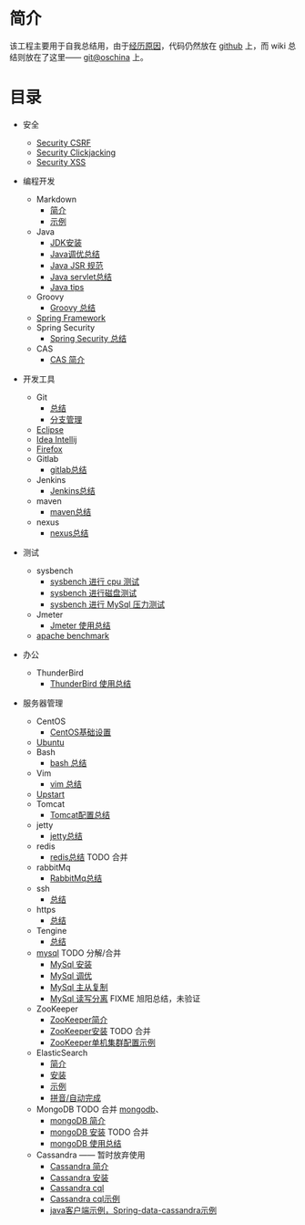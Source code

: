 # 简介
该工程主要用于自我总结用，由于[经历原因](introduction)，代码仍然放在 [github](https://github.com/btpka3/btpka3.github.com) 上，而 wiki 总结则放在了这里—— [git@oschina](http://git.oschina.net/btpka3/btpka3/wikis/home) 上。

# 目录
* 安全
    * [Security CSRF](security-csrf)
    * [Security Clickjacking](security-clickjacking)
    * [Security XSS](security-xss)
* 编程开发
    * Markdown
        * [简介](md-intro)
        * [示例](md-demo)
    * Java
        * [JDK安装](java-jdk-install)
        * [Java调优总结](java-tuning)
        * [Java JSR 规范](java-jsr)
        * [Java servlet总结](java-servlet)
        * [Java tips](java-tips)
    * Groovy
        * [Groovy 总结](groovy)
    * [Spring Framework](spring-framework)
    * Spring Security
        * [Spring Security 总结](spring-security)
    * CAS
        * [CAS 简介](cas-intro)


* 开发工具
    * Git
        * [总结](git-summary)
        * [分支管理](git-branch)
    * [Eclipse](eclipse)
    * [Idea Intellij](idea-intellij)
    * [Firefox](firefox)
    * Gitlab
        * [gitlab总结](gitlab-summary)
    * Jenkins
        * [Jenkins总结](jenkins-summary)
    * maven
        * [maven总结](mvn-summary)
    * nexus
        * [nexus总结](nexus-summary)

* 测试
    * sysbench
        * [sysbench 进行 cpu 测试](sysbench-cpu)
        * [sysbench 进行磁盘测试](sysbench-fileio)
        * [sysbench 进行 MySql 压力测试](sysbench-mysql)
    * Jmeter
        * [Jmeter 使用总结](jmeter-summary)
    * [apache benchmark](ab) 

* 办公
    * ThunderBird
        * [ThunderBird 使用总结](thunderbird-summary)

* 服务器管理
    * CentOS
        * [CentOS基础设置](centos-base-setup)
    * [Ubuntu](ubuntu)
    * Bash
        * [bash 总结](bash-summary)
    * Vim
        * [vim 总结](vim-summary)
    * [Upstart](upstart)
    * Tomcat
        * [Tomcat配置总结](tomcat-summary)
    * jetty
        * [jetty总结](jetty-summary)
    * redis
        * [redis总结](redis-summary)  TODO 合并
    * rabbitMq
        * [RabbitMq总结](rabbitmq-summary)
    * ssh
        * [总结](ssh-summary)
    * https
        * [总结](https-summary)
    * Tengine
        * [总结](tengine-summary)
    * [mysql](MySql) TODO 分解/合并
        * [MySql 安装](mysql-install)
        * [MySql 调优](mysql-tuning)
        * [MySql 主从复制](mysql-replication)
        * [MySql 读写分离](mysql-rw-splitting) FIXME 旭阳总结，未验证
    * ZooKeeper
        * [ZooKeeper简介](zk-intro)
        * [ZooKeeper安装](zk-install)   TODO 合并
        * [ZooKeeper单机集群配置示例](zk-cluster-demo)
    * ElasticSearch
        * [简介](es-intro)
        * [安装](es-install)
        * [示例](es-search)
        * [拼音/自动完成](es-pinyin)
    * MongoDB                TODO 合并 [mongodb](mongodb)、
        * [mongoDB 简介](mongo-intro)
        * [mongoDB 安装](mongo-install)  TODO 合并
        * [mongoDB 使用总结](mongo-summary)
    * Cassandra  —— 暂时放弃使用
        * [Cassandra 简介](cassandra-intro)
        * [Cassandra 安装](cassandra-install)
        * [Cassandra cql](cassandra-cql)
        * [Cassandra cql示例](cassandra-cql-demo)
        * [java客户端示例，Spring-data-cassandra示例](https://github.com/btpka3/btpka3.github.com/tree/master/java/first-cassandra)
